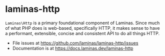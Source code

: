 # laminas-http

`Laminas\Http` is a primary foundational component of Laminas. Since much of
what PHP does is web-based, specifically HTTP, it makes sense to have a performant,
extensible, concise and consistent API to do all things HTTP.


- File issues at https://github.com/laminas/laminas-http/issues
- Documentation is at https://docs.laminas.dev/laminas-http
